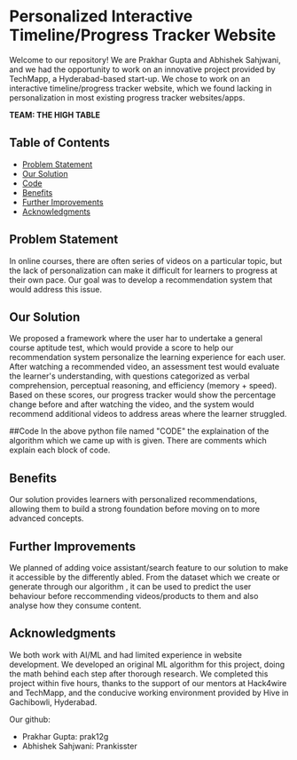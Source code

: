 # Personalized Interactive Timeline/Progress Tracker Website

Welcome to our repository! We are Prakhar Gupta and Abhishek Sahjwani, and we had the opportunity to work on an innovative project provided by TechMapp, a Hyderabad-based start-up. We chose to work on an interactive timeline/progress tracker website, which we found lacking in personalization in most existing progress tracker websites/apps.

**TEAM: THE HIGH TABLE**

## Table of Contents
- [Problem Statement](#problem-statement)
- [Our Solution](#our-solution)
- [Code](#code)
- [Benefits](#benefits)
- [Further Improvements](#futher-improvements)
- [Acknowledgments](#acknowledgments)


## Problem Statement
In online courses, there are often series of videos on a particular topic, but the lack of personalization can make it difficult for learners to progress at their own pace. Our goal was to develop a recommendation system that would address this issue.

## Our Solution
We proposed a framework where the user har to undertake a general course aptitude test, which would provide a score to help our recommendation system personalize the learning experience for each user. After watching a recommended video, an assessment test would evaluate the learner's understanding, with questions categorized as verbal comprehension, perceptual reasoning, and efficiency (memory + speed). Based on these scores, our progress tracker would show the percentage change before and after watching the video, and the system would recommend additional videos to address areas where the learner struggled.

##Code
In the above python file named "CODE" the explaination of the algorithm which we came up with is given. There are comments which explain each block of code. 

## Benefits
Our solution provides learners with personalized recommendations, allowing them to build a strong foundation before moving on to more advanced concepts. 

## Further Improvements
We planned of adding voice assistant/search feature to our solution to make it accessible by the differently abled. From the dataset which we create or generate through our algorithm , it can be used to predict the user behaviour before reccommending videos/products to them and also analyse how they consume content. 

## Acknowledgments
We both work with AI/ML and had limited experience in website development. We developed an original ML algorithm for this project, doing the math behind each step after thorough research. We completed this project within five hours, thanks to the support of our mentors at Hack4wire and TechMapp, and the conducive working environment provided by Hive in Gachibowli, Hyderabad.

Our github: 
- Prakhar Gupta: prak12g
- Abhishek Sahjwani: Prankisster
